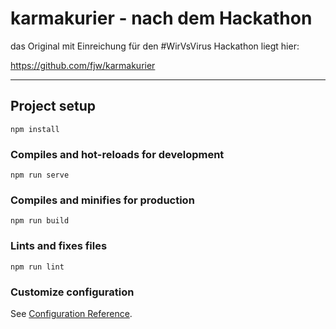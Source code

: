 # karmakurier - nach dem Hackathon

das Original mit Einreichung für den #WirVsVirus Hackathon liegt hier:

https://github.com/fjw/karmakurier


--- 

## Project setup
```
npm install
```

### Compiles and hot-reloads for development
```
npm run serve
```

### Compiles and minifies for production
```
npm run build
```

### Lints and fixes files
```
npm run lint
```

### Customize configuration
See [Configuration Reference](https://cli.vuejs.org/config/).
